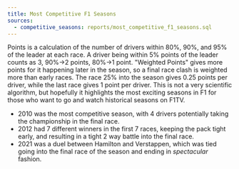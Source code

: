 ```yaml
---
title: Most Competitive F1 Seasons
sources:
  - competitive_seasons: reports/most_competitive_f1_seasons.sql
---
```


Points is a calculation of the number of drivers within 80%, 90%, and 95% of the leader at each race. A driver being within 5% points of the leader counts as 3, 90%->2 points, 80%->1 point. "Weighted Points" gives more points for it happening later in the season, so a final race clash is weighted more than early races. The race 25% into the season gives 0.25 points per driver, while the last race gives 1 point per driver. This is not a very scientific algorithm, but hopefully it highlights the most exciting seasons in F1 for those who want to go and watch historical seasons on F1TV.

- 2010 was the most competitive season, with 4 drivers potentially taking the championship in the final race. 
- 2012 had 7 different winners in the first 7 races, keeping the pack tight early, and resulting in a tight 2 way battle into the final race. 
- 2021 was a duel between Hamilton and Verstappen, which was tied going into the final race of the season and ending in _spectacular_ fashion. 

<DataTable data="{competitive_seasons}">
    <Column id="year" title="Season" />
    <Column id="points" />
    <Column id="weighted_points" />
</DataTable>

<script>
console.log('https://github.com/Skrimmage/Data-Platform/tree/main/frontend/pages' + $page.route['id'] + '/index.md')
</script>